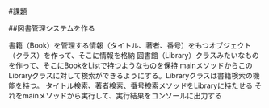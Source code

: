 #課題

##図書管理システムを作る

書籍（Book）を管理する情報（タイトル、著者、番号）をもつオブジェクト（クラス）を作って、そこに情報を格納
図書館（Library）クラスみたいなものを作って、そこにBookをListで持つようなものを保持
mainメソッドからこのLibraryクラスに対して検索ができるようにする。Libraryクラスは書籍検索の機能を持つ。
タイトル検索、著者検索、番号検索メソッドをLibraryに持たせる
それをmainメソッドから実行して、実行結果をコンソールに出力する
 
 
